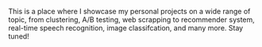 This is a place where I showcase my personal projects on a wide range of topic, from clustering, A/B testing, web scrapping to recommender system, real-time speech recognition, image classifcation, and many more.
Stay tuned!
